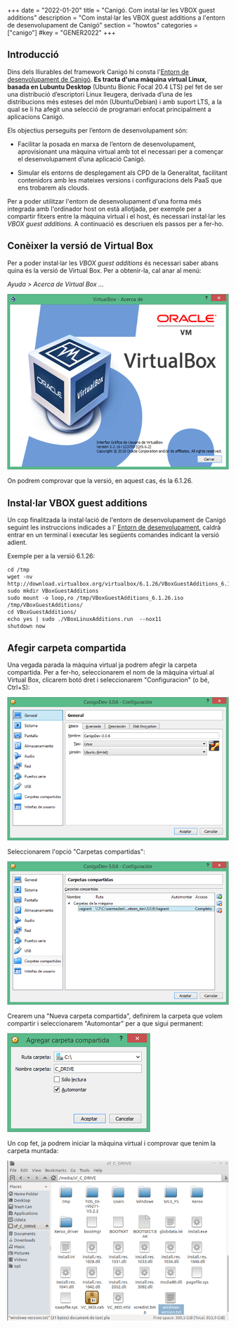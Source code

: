 +++
date        = "2022-01-20"
title       = "Canigó. Com instal·lar les VBOX guest additions"
description = "Com instal·lar les VBOX guest additions a l'entorn de desenvolupament de Canigó"
section     = "howtos"
categories  = ["canigo"]
#key        = "GENER2022"
+++


## Introducció

Dins dels lliurables del framework Canigó hi consta l'[Entorn de desenvolupament de Canigó](https://canigo.ctti.gencat.cat/canigo/entorn-desenvolupament/).
**Es tracta d'una màquina virtual Linux, basada en Lubuntu Desktop** (Ubuntu Bionic Focal 20.4 LTS)
pel fet de ser una distribució d’escriptori Linux lleugera, derivada d’una de les distribucions més esteses del món (Ubuntu/Debian)
i amb suport LTS, a la qual se li ha afegit una selecció de programari enfocat principalment a aplicacions Canigó.

Els objectius perseguits per l’entorn de desenvolupament són:

* Facilitar la posada en marxa de l’entorn de desenvolupament, aprovisionant una màquina virtual amb tot el necessari
per a començar el desenvolupament d’una aplicació Canigó.

* Simular els entorns de desplegament als CPD de la Generalitat, facilitant contenidors amb les mateixes versions i
configuracions dels PaaS que ens trobarem als clouds.

Per a poder utilitzar l'entorn de desenvolupament d'una forma més integrada amb l'ordinador host on està allotjada, per exemple
per a compartir fitxers entre la màquina virtual i el host, és necessari instal·lar les *VBOX guest additions*.
A continuació es descriuen els passos per a fer-ho.

## Conèixer la versió de Virtual Box

Per a poder instal·lar les *VBOX guest additions* és necessari saber abans quina és la versió de Virtual Box. Per a obtenir-la,
cal anar al menú:

*Ayuda > Acerca de Virtual Box ...*

![Acerca de Virtual Box](/images/howtos/2021-02-08-Acerca_virtual_box.png)

On podrem comprovar que la versió, en aquest cas, és la 6.1.26.

## Instal·lar VBOX guest additions

Un cop finalitzada la instal·lació de l'entorn de desenvolupament de Canigó seguint les instruccions indicades a l'
[Entorn de desenvolupament](https://canigo.ctti.gencat.cat/canigo/entorn-desenvolupament/), caldrà entrar en un terminal
i executar les següents comandes indicant la versió adient.

Exemple per a la versió 6.1.26:

```
cd /tmp
wget -nv http://download.virtualbox.org/virtualbox/6.1.26/VBoxGuestAdditions_6.1.26.iso
sudo mkdir VBoxGuestAdditions
sudo mount -o loop,ro /tmp/VBoxGuestAdditions_6.1.26.iso /tmp/VBoxGuestAdditions/
cd VBoxGuestAdditions/
echo yes | sudo ./VBoxLinuxAdditions.run  --nox11
shutdown now
```

## Afegir carpeta compartida

Una vegada parada la màquina virtual ja podrem afegir la carpeta compartida. Per a fer-ho, seleccionarem el nom de la màquina
virtual al Virtual Box, clicarem botó dret i seleccionarem "Configuracion" (o bé, Ctrl+S):

![Configuración Virtual Box](/images/howtos/2021-02-08-Virtualbox_configuracion.png)

Seleccionarem l'opció "Carpetas compartidas":

![Carpetas compartidas Virtual Box](/images/howtos/2021-02-08-Virtualbox_carpetas_compartidas.png)

Crearem una "Nueva carpeta compartida", definirem la carpeta que volem compartir i seleccionarem "Automontar" per a que sigui permanent:

![Agregar carpetas compartidas Virtual Box](/images/howtos/2021-02-08-Virtualbox_agregar_carpetas_compartidas.png)

Un cop fet, ja podrem iniciar la màquina virtual i comprovar que tenim la carpeta muntada:

![Carpeta compartida entorn desenvolupament](/images/howtos/2021-02-08-Carpeta_compartida_entorn_desenvolupament.png)